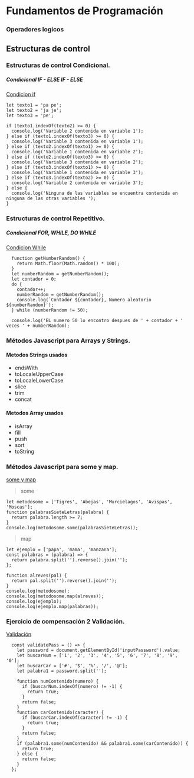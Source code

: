 # Fundamentos de Programación 

### Operadores logicos

## Estructuras de control
### Estructuras de control Condicional.
  ##### Condicional IF - ELSE IF - ELSE
  [Condicion if](https://github.com/jamgzeroone/Fundamentos/blob/master/html/conditionif.html "Condition If")
  ```
  let texto1 = 'pa pe';
  let texto2 = 'ja je';
  let texto3 = 'pe';

  if (texto1.indexOf(texto2) >= 0) {
    console.log('Variable 2 contenida en variable 1');
  } else if (texto1.indexOf(texto3) >= 0) {
    console.log('Variable 3 contenida en variable 1');
  } else if (texto2.indexOf(texto1) >= 0) {
    console.log('Variable 1 contenida en variable 2');
  } else if (texto2.indexOf(texto3) >= 0) {
    console.log('Variable 3 contenida en variable 2');
  } else if (texto3.indexOf(texto1) >= 0) {
    console.log('Variable 1 contenida en variable 3');
  } else if (texto3.indexOf(texto2) >= 0) {
    console.log('Variable 2 contenida en variable 3');
  } else {
    console.log('Ninguna de las variables se encuentra contenida en ninguna de las otras variables ');
  }

  ```
  ### Estructuras de control Repetitivo.

  ##### Condicional FOR, WHILE, DO WHILE

  [Condicion While](https://github.com/jamgzeroone/Fundamentos/blob/master/html/ciclos.html "Condicion Do While")

  ```
    function getNumberRandom() {
      return Math.floor(Math.random() * 100);
    }
    let numberRandom = getNumberRandom();
    let contador = 0;
    do {
      contador++;
      numberRandom = getNumberRandom();
      console.log(`Contador ${contador}, Numero aleatorio ${numberRandom}`);
    } while (numberRandom != 50);

    console.log('EL numero 50 lo encontro despues de ' + contador + ' veces ' + numberRandom);

  ```
 
### Métodos Javascript para Arrays y Strings.
#### Metodos Strings usados
  * endsWith
  * toLocaleUpperCase
  * toLocaleLowerCase
  * slice
  * trim
  * concat
#### Metodos Array usados
  * isArray
  * fill
  * push
  * sort
  * toString

### Métodos Javascript para some y map.
  [some y map](https://github.com/jamgzeroone/Fundamentos/blob/master/js/somemap.js "Metodos some y map")
  > some
  ```
  let metodosome = ['Tigres', 'Abejas', 'Murcielagos', 'Avispas', 'Moscas'];
  function palabrasSieteLetras(palabra) {
    return palabra.length >= 7;
  }
  console.log(metodosome.some(palabrasSieteLetras));

  ```
  >map
  ```
  let ejemplo = ['papa', 'mama', 'manzana'];
  const palabras = (palabra) => {
    return palabra.split('').reverse().join('');
  };

  function alreves(pal) {
    return pal.split('').reverse().join('');
  }
  console.log(metodosome);
  console.log(metodosome.map(alreves));
  console.log(ejemplo);
  console.log(ejemplo.map(palabras));
  ```
### Ejercicio de compensación 2 Validación.
[Validación](https://github.com/jamgzeroone/Fundamentos/blob/master/js/compensacion.js "Compensación validación")
```
  const validatePass = () => {
    let password = document.getElementById('inputPassword').value;
    let buscarNum = ['1', '2', '3', '4', '5', '6', '7', '8', '9', '0'];
    let buscarCar = ['#', '$', '%', '/', '@'];
    let palabra1 = password.split('');

    function numContenido(numero) {
      if (buscarNum.indexOf(numero) != -1) {
        return true;
      }
      return false;
    }
    function carContenido(caracter) {
      if (buscarCar.indexOf(caracter) != -1) {
        return true;
      }
      return false;
    }
    if (palabra1.some(numContenido) && palabra1.some(carContenido)) {
      return true;
    } else {
      return false;
    }
  };
```